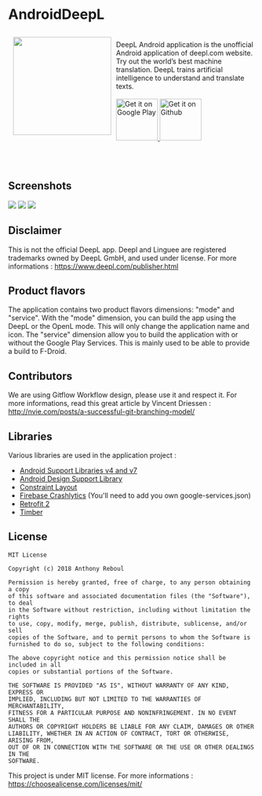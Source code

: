 # AndroidDeepL

<img src="https://lh3.googleusercontent.com/BL0P8TR4Rnk9QOD2F-quWKluCqiLXoPysDqSblfaDs-LXs8ti97bBzbvXA12-igo844=w300" align="left" width="200" hspace="10" vspace="10"/>
</br>
DeepL Android application is the unofficial Android application of deepl.com website. Try out the world’s best
machine translation. DeepL trains artificial intelligence to understand and translate texts. </br></br>
<a href="https://play.google.com/store/apps/details?id=com.anthony.deepl.openl">
    <img alt="Get it on Google Play"
        height="85"
        src="https://play.google.com/intl/en_us/badges/images/generic/en_badge_web_generic.png" />
</a>

<a href="https://github.com/Anthony-Reboul/AndroidDeepL/releases">
    <img alt="Get it on Github"
        height="85"
        src="https://github.com/Anthony-Reboul/AndroidDeepL/blob/master/assets/badges/get-it-on-github.png" />
</a>

</br></br>
## Screenshots
[![](https://lh3.googleusercontent.com/OTxCsvgILpPoxZdBEZXAzfReDYOheEeK82dBN8TRimI1hVMQcCPxVO58FrotIOEpijM=h310)](https://play.google.com/store/apps/details?id=com.anthony.deepl.openl)   [![](https://lh3.googleusercontent.com/40_8WYWWgIe2OUU5Q5SaFCbUle2xNRHUU_rn0C7ocOopPwxPOeX0xv7eQ9yYHRKMSw=h310)](https://play.google.com/store/apps/details?id=com.anthony.deepl.openl)   [![](https://lh3.googleusercontent.com/82JBhR2MbQR6mqcJlW9Th4vahPcM-rYS-PSIgxc5P1SO9qw_wP3sKCQBBFUswo019g=h310)](https://play.google.com/store/apps/details?id=com.anthony.deepl.openl)


## Disclaimer
This is not the official DeepL app. Deepl and Linguee are registered trademarks owned by DeepL GmbH, and used under license. For more informations : https://www.deepl.com/publisher.html


## Product flavors
The application contains two product flavors dimensions: "mode" and "service". With the "mode" dimension, you can build the app using the DeepL or the OpenL mode. This will only change the application name and icon. The "service" dimension allow you to build the application with or without the Google Play Services. This is mainly used to be able to provide a build to F-Droid. 


## Contributors
We are using Gitflow Workflow design, please use it and respect it.
For more informations, read this great article by Vincent Driessen : http://nvie.com/posts/a-successful-git-branching-model/


## Libraries
Various libraries are used in the application project :
- [Android Support Libraries v4 and v7](https://developer.android.com/topic/libraries/support-library/index.html)
- [Android Design Support Library](https://developer.android.com/training/material/design-library.html)
- [Constraint Layout](https://developer.android.com/training/constraint-layout/index.html)
- [Firebase Crashlytics](https://firebase.google.com/docs/crashlytics/) (You'll need to add you own google-services.json)
- [Retrofit 2](http://square.github.io/retrofit/)
- [Timber](https://github.com/JakeWharton/timber)

## License

```
MIT License

Copyright (c) 2018 Anthony Reboul

Permission is hereby granted, free of charge, to any person obtaining a copy
of this software and associated documentation files (the "Software"), to deal
in the Software without restriction, including without limitation the rights
to use, copy, modify, merge, publish, distribute, sublicense, and/or sell
copies of the Software, and to permit persons to whom the Software is
furnished to do so, subject to the following conditions:

The above copyright notice and this permission notice shall be included in all
copies or substantial portions of the Software.

THE SOFTWARE IS PROVIDED "AS IS", WITHOUT WARRANTY OF ANY KIND, EXPRESS OR
IMPLIED, INCLUDING BUT NOT LIMITED TO THE WARRANTIES OF MERCHANTABILITY,
FITNESS FOR A PARTICULAR PURPOSE AND NONINFRINGEMENT. IN NO EVENT SHALL THE
AUTHORS OR COPYRIGHT HOLDERS BE LIABLE FOR ANY CLAIM, DAMAGES OR OTHER
LIABILITY, WHETHER IN AN ACTION OF CONTRACT, TORT OR OTHERWISE, ARISING FROM,
OUT OF OR IN CONNECTION WITH THE SOFTWARE OR THE USE OR OTHER DEALINGS IN THE
SOFTWARE.
```

This project is under MIT license.
For more informations : https://choosealicense.com/licenses/mit/
